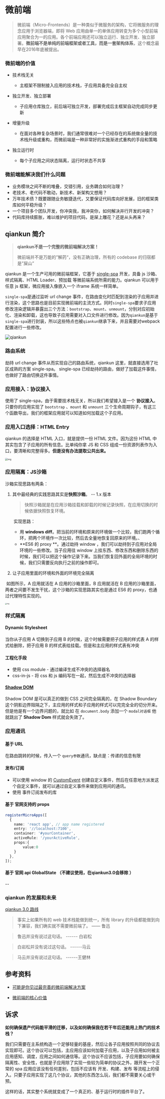 # 微前端

> 微前端（Micro-Frontends）是一种类似于微服务的架构，它将微服务的理念应用于浏览器端，即将 Web 应用由单一的单体应用转变为多个小型前端应用聚合为一的应用。各个前端应用还可以独立运行、独立开发、独立部署。**微前端不是单纯的前端框架或者工具，而是一套架构体系**，这个概念最早在2016年底被提出。



### 微前端的价值

- 技术栈无关
  -  主框架不限制接入应用的技术栈，子应用具备完全自主权

- 独立开发、独立部署
  -  子应用仓库独立，前后端可独立开发，部署完成后主框架自动完成同步更新

- 增量升级
  -  在面对各种复杂场景时，我们通常很难对一个已经存在的系统做全量的技术栈升级或重构，而微前端是一种非常好的实施渐进式重构的手段和策略

- 独立运行时
  - 每个子应用之间状态隔离，运行时状态不共享

### 微前端能解决我们什么问题

- 业务模块之间不断的堆叠，交错引用，业务耦合如何治理？
- 老技术、老代码不敢动，新技术、新架构又想用？
- 万年技术债？既要跟随业务敏捷迭代，又要保证代码库向好发展，旧的框架类库如何平稳升级？
- 一个项目多个团队开发，你冲突我，我冲突你，如何解决并行开发的冲突？
- 代码库持续膨胀，难以维护的项目代码，是屎上雕花？还是从头再来？



## qiankun 简介

> **qiankun不是一个完整的微前端解决方案！**
>
> 微前端并不是万能的”解药“，没有正确治理，所有的 codebase 的归宿都是”屎山”

qiankun 是一个生产可用的微前端框架，它基于 [single-spa](https://single-spa.js.org/) 开发，具备 js 沙箱、样式隔离、HTML Loader、预加载 等微前端系统所需的能力。qiankun 可以用于任意 js 框架，微应用接入像嵌入一个 iframe 系统一样简单。

`single-spa`是通过监听 url change 事件，在路由变化时匹配到渲染的子应用并进行渲染，这个思路也是目前实现微前端的主流方式。同时`single-spa`要求子应用修改渲染逻辑并暴露出三个方法：`bootstrap`、`mount`、`unmount`，分别对应初始化、渲染和卸载，这也导致子应用需要对入口文件进行修改。因为`qiankun`是基于`single-spa`进行封装，所以这些特点也被`qiankun`继承下来，并且需要对webpack配置进行一些修改。



![qiankun](https://p1-jj.byteimg.com/tos-cn-i-t2oaga2asx/gold-user-assets/2020/4/6/1714da34745513b4~tplv-t2oaga2asx-zoom-in-crop-mark:3024:0:0:0.awebp)





### 路由系统

劫持 url change 事件从而实现自己的路由系统，qiankun 这里，就直接选用了社区成熟的方案 single-spa。 single-spa 已经劫持的路由，做好了加载这件事情，也做好了路由切换这件事情。

### 应用接入：协议接入

使用了 single-spa，由于需要技术栈无关，所以我们希望接入是一个 **协议接入**。只要你的应用实现了 `bootstrap` 、`mount` 和 `unmount` 三个生命周期钩子，有这三个函数导出，我们的框架应用就可以知道如何加载这个子应用。

### 应用入口选择：HTML Entry

qiankun 的选择是 HTML 入口，就是提供一份 HTML 文件。因为这份 HTML 中其实包含了子应用的所有信息。比单纯你拿 JS 和 CSS 组成一份资源列表作为入口，要清晰和完整得多。**但是没有办法提取公共出来。**

<img src="https://p1-jj.byteimg.com/tos-cn-i-t2oaga2asx/gold-user-assets/2020/7/7/17326a9aa5b5426e~tplv-t2oaga2asx-zoom-in-crop-mark:4536:0:0:0.awebp" alt="img" style="zoom: 50%;" />



### 应用隔离：JS沙箱

沙箱实现思路有两条：

1. 其中最经典的实践思路其实是**快照沙箱**。 -- 1.x 版本

   > 快照沙箱就是在应用沙箱挂载和卸载的时候记录快照，在应用切换的时候依据快照恢复环境。

   ​	实现思路：

   - 用 **windows diff**。把当前的环境和原来的环境做一个比较，我们跑两个循环，把两个环境作一次比较，然后去全量地恢复回原来的环境。、
   - **ES6 的 proxy **。通过劫持 window ，我们可以劫持到子应用对全局环境的一些修改。当子应用往 window 上挂东西、修改东西和删除东西的时候，我们可以把这个操作记录下来。当我们恢复回外面的全局环境的时候，我们只需要反向执行之前的操作即可。

2. 让子应用里面的环境和外面的环境完全隔离

​    如图所示，A 应用就活在 A 应用的沙箱里面，B 应用就活在 B 应用的沙箱里面，两者之间要不发生干扰，这个沙箱的实现思路其实也是通过 ES6 的 proxy，也通过代理特性实现的。

<img src="https://p1-jj.byteimg.com/tos-cn-i-t2oaga2asx/gold-user-assets/2020/7/7/17326a9ab874b122~tplv-t2oaga2asx-zoom-in-crop-mark:4536:0:0:0.awebp" alt="img" style="zoom:33%;" />

### 样式隔离

#### Dynamic Stylesheet

当你从子应用 A 切换到子应用 B 的时候，这个时候需要把子应用的样式表 A 的样式给删除，把子应用 B 的样式表给挂载。但是和主应用的样式表有冲突

#### 工程化手段

- 使用 css module - 通过编译生成不冲突的选择器名
- css-in-js - 将 css 和 js 编码写在一起，然后生成不冲突的选择器

#### [Shadow DOM](https://developer.mozilla.org/zh-CN/docs/Web/Web_Components/Using_shadow_DOM)

Shadow DOM 是可以真正的做到 CSS 之间完全隔离的，在 Shadow Boundary 这个阴影边界阻隔之下，主应用的样式和子应用的样式可以完完全全的切分开来。但是他是有一个边界问题的，就比如 在 `document.body` 添加一个 `modal对话框`  他就跳出了 **Shadow Dom** 样式就会失效了。



### 应用通讯

#### 基于 URL

在路由跳转的时候，传入一个 `query参数`通讯，缺点是：传递的信息有限

#### 发布/订阅

- 可以使用 window 的 [CustomEvent](https://developer.mozilla.org/zh-CN/docs/Web/API/CustomEvent) 创建自定义事件，然后在任意地方派发这个自定义事件，就可以通过自定义事件来做到应用间的通讯。
- 使用 事件订阅发布的库

#### 基于 官网支持的 props 

```ts
registerMicroApps([
  {
    name: 'react app', // app name registered
    entry: '//localhost:7100',
    container: '#yourContainer',
    activeRule: '/yourActiveRule',
    props:{
        value:0
    }
  },
]);
```

#### 基于 官网 api GlobalState （不建议使用，在qiankun3.0会移除 ）

--

### qiankun 的发展和未来

[qiankun 3.0 路线](https://github.com/umijs/qiankun/discussions/1378)



> 事实上如果所有的 web 技术栈能做到统一，所有 library 的升级都能做到向下兼容，我们确实就不需要微前端了。  —— 鲁迅

> 鲁迅并没有说过这句话。 ------ 白岩松

> 白岩松并没有说过这句话。 ------马云

> 马云并没有说过这句话。 ------王健林





## 参考资料

- [可能是你见过最完善的微前端解决方案](https://zhuanlan.zhihu.com/p/78362028)

- [微前端的核心价值](https://zhuanlan.zhihu.com/p/95085796)



## 诉求

**如何确保遗产代码能平滑的迁移，以及如何确保我在若干年后还能用上热门的技术栈？**

我们只需要在主系统构造一个足够轻量的基座，然后让各子应用按照共同的协议去实现即可。这个协议可以包括，主应用应该如何加载子应用，以及子应用如何被主应用感知、调度，应用之间如何通信等。这个协议不应该包括，子应用要如何确保隔离性、安全性，也就是子应用除了实现一些较为简单的协议之外，跟开发一个正常的 spa 应用应该没有任何差别，包括不应该有 开发、构建、发布 等流程上的侵入。只要子应用实现了这几个协议，其他的东西怎么玩，我们都不需要关心或干预。

这样的话，其实整个系统就变成了一个真正的、基于运行时的插件平台了。

